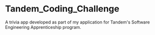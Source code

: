 # Tandem_Coding_Challenge
A trivia app developed as part of my application for Tandem's Software Engineering Apprenticeship program.
